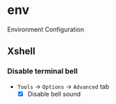 # env
Environment Configuration

## Xshell

### Disable terminal bell
* ``Tools`` -> ``Options`` -> ``Advanced`` tab
  * [x]  Disable bell sound
